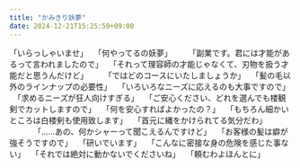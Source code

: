 ```yaml
---
title: "かみきり妖夢"
date: 2024-12-21T15:25:59+09:00
---
```

「いらっしゃいませ」
　「何やってるの妖夢」
　
　「副業です。君には才能があるって言われましたので」
　「それって理容師の才能じゃなくて、刃物を扱う才能だと思うんだけど」
　
　「ではどのコースにいたしましょうか」
　「髪の毛以外のラインナップの必要性」
　「いろいろなニーズに応えるのも大事ですので」
　「求めるニーズが狂人向けすぎる」
　「ご安心ください、どれを選んでも楼観剣でカットしますので」
　「何を安心すればよかったの？」
　「もちろん細かいところは白楼剣も使用致します」
　「首元に縄をかけられてる気分だわ」
　
　
　「……あの、何かシャーって聞こえるんですけど」
　「お客様の髪は癖が強そうですので」
　「研いでいます」
　「こんなに密接な身の危険を感じた事ない」
　「それでは絶対に動かないでくださいね」
　「頼むわよほんとに」
